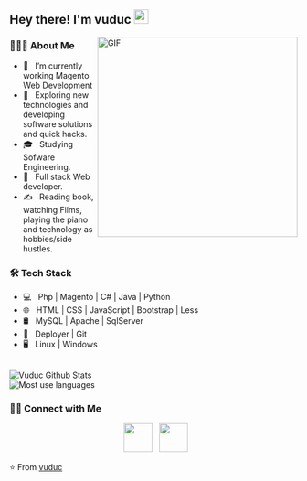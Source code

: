 <h2> Hey there! I'm vuduc <img src="https://github.com/vvud/vvud/blob/master/images/hi.gif" width="25"></h2>
<img align="right" alt="GIF" src="https://github.com/vvud/vvud/blob/master/images/vtearit.gif" width="350"/>

<h3> 👨🏻‍💻 About Me </h3>

- 🔭 &nbsp; I’m currently working Magento Web Development
- 🤔 &nbsp; Exploring new technologies and developing software solutions and quick hacks.
- 🎓 &nbsp; Studying Sofware Engineering.
- 💼 &nbsp; Full stack Web developer.
- ✍️ &nbsp; Reading book, watching Films, playing the piano and technology as hobbies/side hustles.

<h3>🛠 Tech Stack</h3>

- 💻 &nbsp; Php | Magento | C# | Java | Python  
- 🌐 &nbsp; HTML | CSS | JavaScript | Bootstrap | Less 
- 🛢 &nbsp; MySQL | Apache | SqlServer
- 🔧 &nbsp; Deployer | Git
- 🖥 &nbsp; Linux | Windows

<br>

<img align="center" src="https://github-readme-stats.vercel.app/api?username=vvud&include_all_commits=true&count_private=true&show_icons=true&line_height=20&theme=gruvbox" alt="Vuduc Github Stats">
<br>

<img align="center" src="https://github-readme-stats.vercel.app/api/top-langs/?username=vvud&layout=compact&text_color=daf7dc&bg_color=222222" alt="Most use languages">

<h3> 🤝🏻 Connect with Me </h3>

<p align="center">
  &nbsp; <a href="https://join.skype.com/invite/tpfK8Fin7cw6" target="_blank" rel="noopener noreferrer"><img src="https://img.icons8.com/plasticine/100/000000/skype.png" width="50" /></a>   
&nbsp; <a href="mailto:vuongvuduc.se@gmail.com" target="_blank" rel="noopener noreferrer"><img src="https://img.icons8.com/plasticine/100/000000/gmail.png"  width="50" /></a>
</p>

⭐️ From [vuduc](https://github.com/vvud)
<!---
vvud/vvud is a ✨ special ✨ repository because its `README.md` (this file) appears on your GitHub profile.
You can click the Preview link to take a look at your changes.
--->
